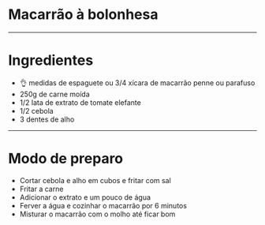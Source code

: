 # Macarrão à bolonhesa

---

# Ingredientes

- 👌 medidas de espaguete ou 3/4 xícara de macarrão penne ou parafuso
- 250g de carne moída
- 1/2 lata de extrato de tomate elefante
- 1/2 cebola
- 3 dentes de alho

---

# Modo de preparo

- Cortar cebola e alho em cubos e fritar com sal
- Fritar a carne
- Adicionar o extrato e um pouco de água
- Ferver a água e cozinhar o macarrão por 6 minutos
- Misturar o macarrão com o molho até ficar bom